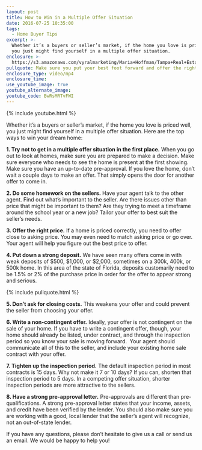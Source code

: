 ```yaml
---
layout: post
title: How to Win in a Multiple Offer Situation
date: 2016-07-25 10:35:00
tags:
  - Home Buyer Tips
excerpt: >-
  Whether it’s a buyers or seller’s market, if the home you love is priced well,
  you just might find yourself in a multiple offer situation.
enclosure: >-
  https://s3.amazonaws.com/vyralmarketing/Maria+Hoffman/Tampa+Real+Estate-+How+to+Win+a+Multiple+Offer+Situation.mp4
pullquote: Make sure you put your best foot forward and offer the right price.
enclosure_type: video/mp4
enclosure_time:
use_youtube_image: true
youtube_alternate_image:
youtube_code: BwRsMRTvFWI
---
```



{% include youtube.html %}

Whether it’s a buyers or seller’s market, if the home you love is priced well, you just might find yourself in a multiple offer situation. Here are the top ways to win your dream home:

**1. Try not to get in a multiple offer situation in the first place.** When you go out to look at homes, make sure you are prepared to make a decision. Make sure everyone who needs to see the home is present at the first showing. Make sure you have an up-to-date pre-approval. If you love the home, don’t wait a couple days to make an offer. That simply opens the door for another offer to come in.

**2. Do some homework on the sellers.** Have your agent talk to the other agent. Find out what’s important to the seller. Are there issues other than price that might be important to them? Are they trying to meet a timeframe around the school year or a new job? Tailor your offer to best suit the seller’s needs.

**3. Offer the right price.** If a home is priced correctly, you need to offer close to asking price. You may even need to match asking price or go over. Your agent will help you figure out the best price to offer.

**4. Put down a strong deposit.** We have seen many offers come in with weak deposits of $500, $1,000, or $2,000, sometimes on a 300k, 400k, or 500k home. In this area of the state of Florida, deposits customarily need to be 1.5% or 2% of the purchase price in order for the offer to appear strong and serious.

{% include pullquote.html %}

**5. Don’t ask for closing costs.** This weakens your offer and could prevent the seller from choosing your offer.

**6. Write a non-contingent offer.** Ideally, your offer is not contingent on the sale of your home. If you have to write a contingent offer, though, your home should already be listed, under contract, and through the inspection period so you know your sale is moving forward. &nbsp;Your agent should communicate all of this to the seller, and include your existing home sale contract with your offer.

**7. Tighten up the inspection period.** The default inspection period in most contracts is 15 days. Why not make it 7 or 10 days? If you can, shorten that inspection period to 5 days. In a competing offer situation, shorter inspection periods are more attractive to the sellers.

**8. Have a strong pre-approval letter.** Pre-approvals are different than pre-qualifications. A strong pre-approval letter states that your income, assets, and credit have been verified by the lender. You should also make sure you are working with a good, local lender that the seller’s agent will recognize, not an out-of-state lender.

If you have any questions, please don’t hesitate to give us a call or send us an email. We would be happy to help you!